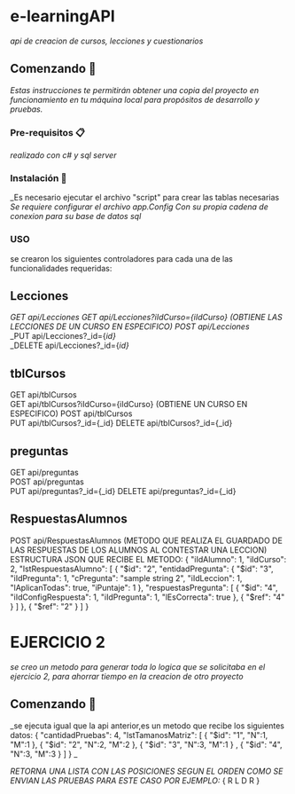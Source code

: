 # e-learningAPI

_api de creacion de cursos, lecciones y cuestionarios_

## Comenzando 🚀

_Estas instrucciones te permitirán obtener una copia del proyecto en funcionamiento en tu máquina local para propósitos de desarrollo y pruebas._


### Pre-requisitos 📋

_realizado con c# y sql server_


### Instalación 🔧
_Es necesario ejecutar el archivo "script" para crear las tablas necesarias
_Se requiere configurar el archivo app.Config Con su propia cadena de conexion para su base de datos sql_



### USO

se crearon los siguientes controladores para cada una de las funcionalidades requeridas:

## Lecciones
_GET api/Lecciones_	
_GET api/Lecciones?iIdCurso={iIdCurso}	(OBTIENE LAS LECCIONES DE UN CURSO EN ESPECIFICO)_
_POST api/Lecciones_	
_PUT api/Lecciones?_id={_id}_	
_DELETE api/Lecciones?_id={_id}_	

## tblCursos
GET api/tblCursos	
GET api/tblCursos?iIdCurso={iIdCurso}	(OBTIENE UN CURSO EN ESPECIFICO)
POST api/tblCursos	
PUT api/tblCursos?_id={_id}	
DELETE api/tblCursos?_id={_id}	

## preguntas
GET api/preguntas	
POST api/preguntas	
PUT api/preguntas?_id={_id}	
DELETE api/preguntas?_id={_id}	

## RespuestasAlumnos
POST api/RespuestasAlumnos (METODO QUE REALIZA EL GUARDADO DE LAS RESPUESTAS DE LOS ALUMNOS AL CONTESTAR UNA LECCION)
ESTRUCTURA JSON QUE RECIBE EL METODO:
            {
              "iIdAlumno": 1,
              "iIdCurso": 2,
              "lstRespuestasAlumno": [
                {
                  "$id": "2",
                  "entidadPregunta": {
                    "$id": "3",
                    "iIdPregunta": 1,
                    "cPregunta": "sample string 2",
                    "iIdLeccion": 1,
                    "lAplicanTodas": true,
                    "iPuntaje": 1
                  },
                  "respuestasPregunta": [
                    {
                      "$id": "4",
                      "iIdConfigRespuesta": 1,
                      "iIdPregunta": 1,
                      "lEsCorrecta": true
                    },
                    {
                      "$ref": "4"
                    }
                  ]
                },
                {
                  "$ref": "2"
                }
              ]
            }


# EJERCICIO 2

_se creo un metodo para generar toda lo logica que se solicitaba en el ejercicio 2, para ahorrar tiempo en la creacion de otro proyecto_

## Comenzando 🚀

_se ejecuta igual que la api anterior,es un metodo que recibe los siguientes datos:
{
  "cantidadPruebas": 4,
  "lstTamanosMatriz": [
{
      "$id": "1",
      "N":1,
      "M":1
    },
    {
      "$id": "2",
      "N":2,
      "M":2
    },
    {
      "$id": "3",
      "N":3,
      "M":1
    }
,
    {
      "$id": "4",
      "N":3,
      "M":3
    }
  ]
}
_

_RETORNA UNA LISTA CON LAS POSICIONES SEGUN EL ORDEN COMO SE ENVIAN LAS PRUEBAS PARA ESTE CASO POR EJEMPLO:_
{
R
L
D
R
}
